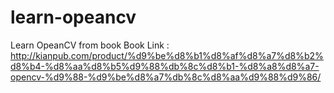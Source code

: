 # learn-opeancv
Learn OpeanCV from book
Book Link : http://kianpub.com/product/%d9%be%d8%b1%d8%af%d8%a7%d8%b2%d8%b4-%d8%aa%d8%b5%d9%88%db%8c%d8%b1-%d8%a8%d8%a7-opencv-%d9%88-%d9%be%d8%a7%db%8c%d8%aa%d9%88%d9%86/
